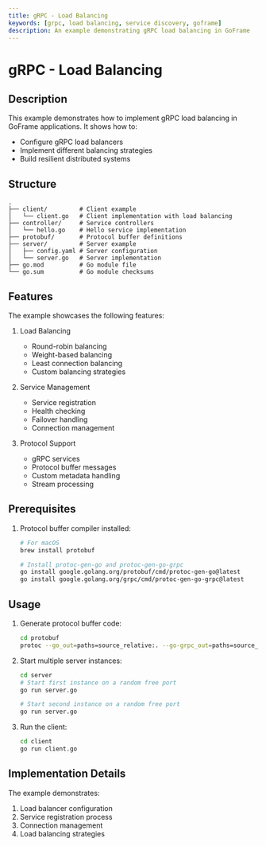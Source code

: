 ```yaml
---
title: gRPC - Load Balancing
keywords: [grpc, load balancing, service discovery, goframe]
description: An example demonstrating gRPC load balancing in GoFrame
---
```


# gRPC - Load Balancing

## Description

This example demonstrates how to implement gRPC load balancing in GoFrame applications. It shows how to:
- Configure gRPC load balancers
- Implement different balancing strategies
- Build resilient distributed systems

## Structure

```
.
├── client/         # Client example
│   └── client.go   # Client implementation with load balancing
├── controller/     # Service controllers
│   └── hello.go    # Hello service implementation
├── protobuf/       # Protocol buffer definitions
├── server/         # Server example
│   ├── config.yaml # Server configuration
│   └── server.go   # Server implementation
├── go.mod          # Go module file
└── go.sum          # Go module checksums
```

## Features

The example showcases the following features:
1. Load Balancing
   - Round-robin balancing
   - Weight-based balancing
   - Least connection balancing
   - Custom balancing strategies

2. Service Management
   - Service registration
   - Health checking
   - Failover handling
   - Connection management

3. Protocol Support
   - gRPC services
   - Protocol buffer messages
   - Custom metadata handling
   - Stream processing

## Prerequisites

1. Protocol buffer compiler installed:
   ```bash
   # For macOS
   brew install protobuf
   
   # Install protoc-gen-go and protoc-gen-go-grpc
   go install google.golang.org/protobuf/cmd/protoc-gen-go@latest
   go install google.golang.org/grpc/cmd/protoc-gen-go-grpc@latest
   ```

## Usage

1. Generate protocol buffer code:
   ```bash
   cd protobuf
   protoc --go_out=paths=source_relative:. --go-grpc_out=paths=source_relative:. *.proto
   ```

2. Start multiple server instances:
   ```bash
   cd server
   # Start first instance on a random free port
   go run server.go
   
   # Start second instance on a random free port
   go run server.go
   ```

3. Run the client:
   ```bash
   cd client
   go run client.go
   ```

## Implementation Details

The example demonstrates:
1. Load balancer configuration
2. Service registration process
3. Connection management
4. Load balancing strategies
